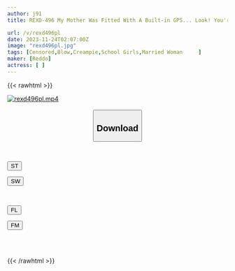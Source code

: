 ```yaml
---
author: j91
title: REXD-496 My Mother Was Fitted With A Built-in GPS... Look! You're Going To Say Ang Ang Anyway!

url: /v/rexd496pl
date: 2023-11-24T02:07:00Z
image: "rexd496pl.jpg"
tags: [Censored,Blow,Creampie,School Girls,Married Woman	 ]
maker: [Reddo]
actress: [ ]
---
```



{{< rawhtml >}}

<div class="video" data-videoid="8v6VWkZlLKUow7b">
    <a href="javascript:;">
        <img src="/v/rexd496pl/rexd496pl.jpg" width="WIDTH" height="HEIGHT" alt="rexd496pl.mp4" loading="lazy">
    </a>
</div>

<script type="text/javascript" src="https://j91.asia/asset/on-demand-st.js"></script>

<br>
  <link rel="stylesheet" href="https://j91.asia/asset/bs5.css">
  
  <center>
  <button class="btn btn-primary" type="button" data-bs-toggle="collapse" data-bs-target=".multi-collapse" aria-expanded="false" aria-controls="multiCollapseExample1 multiCollapseExample2"><h2>Download</h2></button></center>
</p>
<div class="row">
  <div class="col">
    <div class="collapse multi-collapse" id="multiCollapseExample1">
      <div class="card card-body">
	      	      <br>
<div class="buttons">  
<p><a href="https://streamtape.to/v/8v6VWkZlLKUow7b" target="_blank"><button class="btn-hover color-3"><i class="fa fa-download"></i> ST</button></a></p>
<p><a href="https://flaswish.com/tfqmxpouhdvn" target="_blank"><button class="btn-hover color-2"><i class="fa fa-download"></i> SW</button></a></p></div>
    </div>
  </div>
</div>
  <div class="col">
    <div class="collapse multi-collapse" id="multiCollapseExample2">
      <div class="card card-body">
	      <br>
<div class="buttons">
<p><a href="javascript:;" target="_blank"><button class="btn-hover color-9"><i class="fa fa-download"></i> FL</button></a></p>
<p><a href="javascript:;" target="_blank"><button class="btn-hover color-8"><i class="fa fa-download"></i> FM</button></a></p></div>
<br><br>
      </div>
    </div>
  </div>
</div>

{{< /rawhtml >}}
